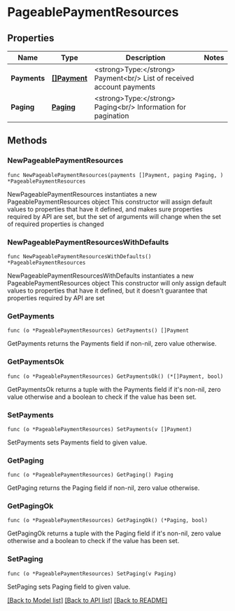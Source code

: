 # PageablePaymentResources

## Properties

Name | Type | Description | Notes
------------ | ------------- | ------------- | -------------
**Payments** | [**[]Payment**](Payment.md) | &lt;strong&gt;Type:&lt;/strong&gt; Payment&lt;br/&gt; List of received account payments | 
**Paging** | [**Paging**](Paging.md) | &lt;strong&gt;Type:&lt;/strong&gt; Paging&lt;br/&gt; Information for pagination | 

## Methods

### NewPageablePaymentResources

`func NewPageablePaymentResources(payments []Payment, paging Paging, ) *PageablePaymentResources`

NewPageablePaymentResources instantiates a new PageablePaymentResources object
This constructor will assign default values to properties that have it defined,
and makes sure properties required by API are set, but the set of arguments
will change when the set of required properties is changed

### NewPageablePaymentResourcesWithDefaults

`func NewPageablePaymentResourcesWithDefaults() *PageablePaymentResources`

NewPageablePaymentResourcesWithDefaults instantiates a new PageablePaymentResources object
This constructor will only assign default values to properties that have it defined,
but it doesn't guarantee that properties required by API are set

### GetPayments

`func (o *PageablePaymentResources) GetPayments() []Payment`

GetPayments returns the Payments field if non-nil, zero value otherwise.

### GetPaymentsOk

`func (o *PageablePaymentResources) GetPaymentsOk() (*[]Payment, bool)`

GetPaymentsOk returns a tuple with the Payments field if it's non-nil, zero value otherwise
and a boolean to check if the value has been set.

### SetPayments

`func (o *PageablePaymentResources) SetPayments(v []Payment)`

SetPayments sets Payments field to given value.


### GetPaging

`func (o *PageablePaymentResources) GetPaging() Paging`

GetPaging returns the Paging field if non-nil, zero value otherwise.

### GetPagingOk

`func (o *PageablePaymentResources) GetPagingOk() (*Paging, bool)`

GetPagingOk returns a tuple with the Paging field if it's non-nil, zero value otherwise
and a boolean to check if the value has been set.

### SetPaging

`func (o *PageablePaymentResources) SetPaging(v Paging)`

SetPaging sets Paging field to given value.



[[Back to Model list]](../README.md#documentation-for-models) [[Back to API list]](../README.md#documentation-for-api-endpoints) [[Back to README]](../README.md)


